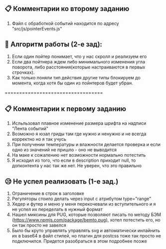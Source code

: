 ## 📋 Комментарии ко второму заданию

1. Файл с обработкой событий находится по адресу "src/js/pointerEvents.js"

## 🔢 Алгоритм работы (2-е зад):
1. Если один пойтер понимает, что у нас скролл и реализуем его
1. Если два пойтнера ждем либо минимального изменения угла поворота, либо расстояния(которые настраиваются в первых строчках).
1. Как только поняли тип действия другие типы блокируем до момента, когда хотя бы один из пойнтеров будет убран.

==================================

## 📋 Комментарии к первому заданию

1. Исльльзовал плавное изменение размера шрифта на надписи "Лента событий"
1. Возможно я юзал гриды там где нужно и ненужно и не всегда корректно но я так учусь
1. При получении температуры и влажности делается проверка и если одно из значений не пришло - оно не выводится
1. На маке к сожалению нет возможности нормально потестить
1. Я исходил из того, что если в description приходит null, то допконтента у нас так же нет. Не уверен, что это правильно

## 😥 Не успел реализовать (1-e зад.)

1. Ограничение в строк в заголовке
1. Регуляторы стоило делать через input с атрибутом type="range"
1. Хедер и футер и меню у меня перекочевали из вступительного и я не успел их переделать в нужный формат
1. Нашел миксины для PUG, которые позволяют писать по методу БЭМ (https://www.npmjs.com/package/bemto.pug), хотел потестить его, но он так просто не завелся
1. Было бы круто управлять управлять svg и автоматически инлайнить их в base64 в файл стилей, но плагин для postcss тоже так просто не подключился. Придется разобраться в этом подробнее позже









